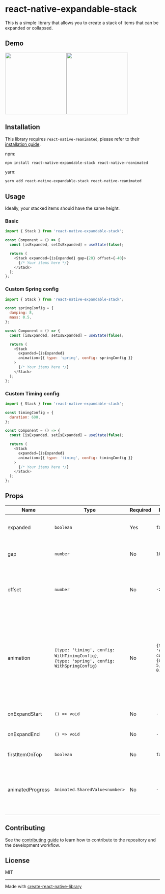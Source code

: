 # react-native-expandable-stack

This is a simple library that allows you to create a stack of items that can be expanded or collapsed.

## Demo

<div style="display: flex;">
<img src="https://user-images.githubusercontent.com/46868329/201496721-b0cfc6bb-90f3-44bf-9c71-b164f1ea44b5.gif" width="200px"/>
<img src="https://user-images.githubusercontent.com/46868329/201496723-df6b5699-02c2-42c7-9778-468caa223b56.gif" width="200px"/>
</div>

## Installation

This library requires `react-native-reanimated`, please refer to their [installation guide](https://docs.swmansion.com/react-native-reanimated/docs/fundamentals/installation).

npm:

```sh
npm install react-native-expandable-stack react-native-reanimated
```

yarn:

```sh
yarn add react-native-expandable-stack react-native-reanimated
```

## Usage

Ideally, your stacked items should have the same height.

### Basic

```js
import { Stack } from 'react-native-expandable-stack';

const Component = () => {
  const [isExpanded, setIsExpanded] = useState(false);

  return (
    <Stack expanded={isExpanded} gap={20} offset={-40}>
      {/* Your items here */}
    </Stack>
  );
};
```

### Custom Spring config

```js
import { Stack } from 'react-native-expandable-stack';

const springConfig = {
  damping: 8,
  mass: 0.5,
};

const Component = () => {
  const [isExpanded, setIsExpanded] = useState(false);

  return (
    <Stack
      expanded={isExpanded}
      animation={{ type: 'spring', config: springConfig }}
    >
      {/* Your items here */}
    </Stack>
  );
};
```

### Custom Timing config

```js
import { Stack } from 'react-native-expandable-stack';

const timingConfig = {
  duration: 600,
};

const Component = () => {
  const [isExpanded, setIsExpanded] = useState(false);

  return (
    <Stack
      expanded={isExpanded}
      animation={{ type: 'timing', config: timingConfig }}
    >
      {/* Your items here */}
    </Stack>
  );
};
```

## Props

| Name             | Type                                                                                            | Required | Default                                             | Description                                                                                                                                                                                                                                                                                                                                                                                                                 |
| ---------------- | ----------------------------------------------------------------------------------------------- | -------- | --------------------------------------------------- | --------------------------------------------------------------------------------------------------------------------------------------------------------------------------------------------------------------------------------------------------------------------------------------------------------------------------------------------------------------------------------------------------------------------------- |
| expanded         | `boolean`                                                                                       | Yes      | `false`                                             | Determines if the stack should be expanded or collapsed.                                                                                                                                                                                                                                                                                                                                                                    |
| gap              | `number`                                                                                        | No       | `10`                                                | Determines the gap between items in expanded state.                                                                                                                                                                                                                                                                                                                                                                         |
| offset           | `number`                                                                                        | No       | `-20`                                               | Determines the overlap of the items in collapsed state. Usually you will want a negative number.                                                                                                                                                                                                                                                                                                                            |
| animation        | `{type: 'timing', config: WithTimingConfig}`,<br />`{type: 'spring', config: WithSpringConfig}` | No       | `{type: 'spring', config: {damping: 5, mass: 0.2}}` | Determines the animation to run. `config` is optional and takes in `react-native-reanimated` options, depending on the `type`:<br/>`type: 'timing'`: [withTiming options](https://docs.swmansion.com/react-native-reanimated/docs/api/animations/withTiming/#options-object) <br />`type: 'spring'`: [withSpring options](https://docs.swmansion.com/react-native-reanimated/docs/api/animations/withSpring#options-object) |
| onExpandStart    | `() => void`                                                                                    | No       | `-`                                                 | Runs a given function when expansion starts.                                                                                                                                                                                                                                                                                                                                                                                |
| onExpandEnd      | `() => void`                                                                                    | No       | `-`                                                 | Runs a given function when expansion ends.                                                                                                                                                                                                                                                                                                                                                                                  |
| firstItemOnTop   | `boolean`                                                                                       | No       | `false`                                             | Makes the first item appear on top of the stack.                                                                                                                                                                                                                                                                                                                                                                            |
| animatedProgress | `Animated.SharedValue<number>`                                                                  | No       | `-`                                                 | Exposes `animatedProgress` value as a shared value, `0` means collapsed, `1` means expanded.                                                                                                                                                                                                                                                                                                                                |

## Contributing

See the [contributing guide](CONTRIBUTING.md) to learn how to contribute to the repository and the development workflow.

## License

MIT

---

Made with [create-react-native-library](https://github.com/callstack/react-native-builder-bob)
